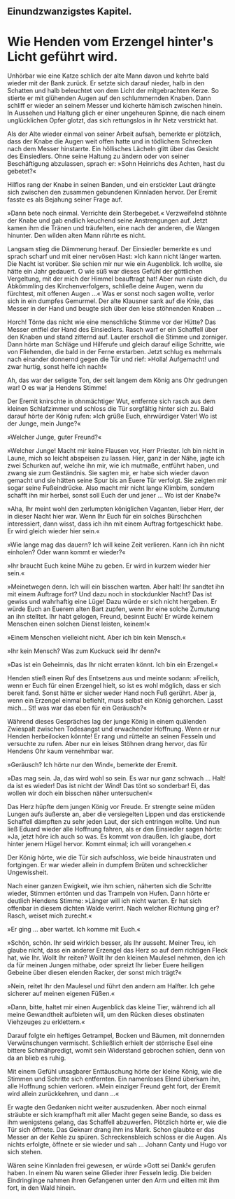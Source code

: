
<h2>Einundzwanzigstes Kapitel.</h2>

<h1>Wie Henden vom Erzengel hinter's Licht geführt wird.</h1>

Unhörbar wie eine Katze schlich der alte Mann davon und kehrte
bald wieder mit der Bank zurück. Er setzte sich darauf nieder, halb
in den Schatten und halb beleuchtet von dem Licht der mitgebrachten
Kerze. So stierte er mit glühenden Augen auf den schlummernden
Knaben. Dann schliff er wieder an seinem Messer und kicherte
hämisch zwischen hinein. In Aussehen und Haltung glich er einer
ungeheuren Spinne, die nach einem unglücklichen Opfer glotzt, das
sich rettungslos in ihr Netz verstrickt hat.

Als der Alte wieder einmal von seiner Arbeit aufsah, bemerkte
er plötzlich, dass der Knabe die Augen weit offen hatte und in tödlichem
Schrecken nach dem Messer hinstarrte. Ein höllisches Lächeln
glitt über das Gesicht des Einsiedlers. Ohne seine Haltung zu ändern
oder von seiner Beschäftigung abzulassen, sprach er: »Sohn Heinrichs
des Achten, hast du gebetet?«

Hilflos rang der Knabe in seinen Banden, und ein erstickter Laut
drängte sich zwischen den zusammen gebundenen Kinnladen hervor.
Der Eremit fasste es als Bejahung seiner Frage auf.

»Dann bete noch einmal. Verrichte dein Sterbegebet.« Verzweifelnd
stöhnte der Knabe und gab endlich keuchend seine Anstrengungen
auf. Jetzt kamen ihm die Tränen und träufelten, eine
nach der anderen, die Wangen hinunter. Den wilden alten Mann
rührte es nicht.

Langsam stieg die Dämmerung herauf. Der Einsiedler bemerkte
es und sprach scharf und mit einer nervösen Hast: »Ich kann nicht
länger warten. Die Nacht ist vorüber. Sie schien mir nur wie ein 
Augenblick. Ich wollte, sie hätte ein Jahr gedauert. O wie süß war
dieses Gefühl der göttlichen Vergeltung, mit der mich der Himmel
beauftragt hat! Aber nun rüste dich, du Abkömmling des Kirchenverfolgers,
schließe deine Augen, wenn du fürchtest, mit offenen
Augen ...« Was er sonst noch sagen wollte, verlor sich in ein
dumpfes Gemurmel. Der alte Klausner sank auf die Knie, das
Messer in der Hand und beugte sich über den leise stöhnenden
Knaben ...

Horch! Tönte das nicht wie eine menschliche Stimme vor der
Hütte? Das Messer entfiel der Hand des Einsiedlers. Rasch warf
er ein Schaffell über den Knaben und stand zitternd auf. Lauter
erscholl die Stimme und zorniger. Dann hörte man Schläge und
Hilferufe und gleich darauf eilige Schritte, wie von Fliehenden, die
bald in der Ferne erstarben. Jetzt schlug es mehrmals nach einander
donnernd gegen die Tür und rief: »Holla! Aufgemacht! und zwar
hurtig, sonst helfe ich nach!«

Ah, das war der seligste Ton, der seit langem dem König ans Ohr
gedrungen war! O es war ja Hendens Stimme!

Der Eremit knirschte in ohnmächtiger Wut, entfernte sich rasch
aus dem kleinen Schlafzimmer und schloss die Tür sorgfältig hinter
sich zu. Bald darauf hörte der König rufen: »Ich grüße Euch, ehrwürdiger
Vater! Wo ist der Junge, mein Junge?«

»Welcher Junge, guter Freund?«

»Welcher Junge! Macht mir keine Flausen vor, Herr Priester.
Ich bin nicht in Laune, mich so leicht abspeisen zu lassen. Hier,
ganz in der Nähe, jagte ich zwei Schurken auf, welche ihn mir, wie
ich mutmaße, entführt haben, und zwang sie zum Geständnis. Sie
sagten mir, er habe sich wieder davon gemacht und sie hätten seine
Spur bis an Euere Tür verfolgt. Sie zeigten mir sogar seine Fußeindrücke.
Also macht mir nicht lange Klimbim, sondern schafft ihn
mir herbei, sonst soll Euch der und jener ... Wo ist der Knabe?«

»Aha, Ihr meint wohl den zerlumpten königlichen Vaganten,
lieber Herr, der in dieser Nacht hier war. Wenn Ihr Euch für ein
solches Bürschchen interessiert, dann wisst, dass ich ihn mit einem
Auftrag fortgeschickt habe. Er wird gleich wieder hier sein.«

»Wie lange mag das dauern? Ich will keine Zeit verlieren.
Kann ich ihn nicht einholen? Oder wann kommt er wieder?«

»Ihr braucht Euch keine Mühe zu geben. Er wird in kurzem
wieder hier sein.«
 

»Meinetwegen denn. Ich will ein bisschen warten. Aber halt!
Ihr sandtet ihn mit einem Auftrage fort? Und dazu noch in stockdunkler
Nacht? Das ist gewiss und wahrhaftig eine Lüge! Dazu
würde er sich nicht hergeben. Er würde Euch an Euerem alten Bart
zupfen, wenn Ihr eine solche Zumutung an ihn stelltet. Ihr habt
gelogen, Freund, besinnt Euch! Er würde keinem Menschen einen
solchen Dienst leisten, keinem!«

»Einem Menschen vielleicht nicht. Aber ich bin kein Mensch.«

»Ihr kein Mensch? Was zum Kuckuck seid Ihr denn?«

»Das ist ein Geheimnis, das Ihr nicht erraten könnt. Ich bin
ein Erzengel.«

Henden stieß einen Ruf des Entsetzens aus und meinte sodann:
»Freilich, wenn er Euch für einen Erzengel hielt, so ist es wohl
möglich, dass er sich bereit fand. Sonst hätte er sicher weder Hand
noch Fuß gerührt. Aber ja, wenn ein Erzengel einmal befiehlt, muss
selbst ein König gehorchen. Lasst mich... St! was war das eben
für ein Geräusch?«

Während dieses Gespräches lag der junge König in einem
quälenden Zwiespalt zwischen Todesangst und erwachender Hoffnung.
Wenn er nur Henden herbeilocken könnte! Er rang und
rüttelte an seinen Fesseln und versuchte zu rufen. Aber nur ein
leises Stöhnen drang hervor, das für Hendens Ohr kaum vernehmbar
war.

»Geräusch? Ich hörte nur den Wind«, bemerkte der Eremit.

»Das mag sein. Ja, das wird wohl so sein. Es war nur ganz
schwach ... Halt! da ist es wieder! Das ist nicht der Wind! Das
tönt so sonderbar! Ei, das wollen wir doch ein bisschen näher untersuchen!«

Das Herz hüpfte dem jungen König vor Freude. Er strengte
seine müden Lungen aufs äußerste an, aber die versiegelten Lippen
und das erstickende Schaffell dämpften zu sehr jeden Laut, der sich
entringen wollte. Und nun ließ Eduard wieder alle Hoffnung fahren,
als er den Einsiedler sagen hörte: »Ja, jetzt höre ich auch so was.
Es kommt von draußen. Ich glaube, dort hinter jenem Hügel hervor.
Kommt einmal; ich will vorangehen.«

Der König hörte, wie die Tür sich aufschloss, wie beide hinaustraten
und fortgingen. Er war wieder allein in dumpfem Brüten
und schrecklicher Ungewissheit.

Nach einer ganzen Ewigkeit, wie ihm schien, näherten sich die 
Schritte wieder, Stimmen ertönten und das Trampeln von Hufen.
Dann hörte er deutlich Hendens Stimme: »Länger will ich nicht
warten. Er hat sich offenbar in diesem dichten Walde verirrt. Nach
welcher Richtung ging er? Rasch, weiset mich zurecht.«

»Er ging ... aber wartet. Ich komme mit Euch.«

»Schön, schön. Ihr seid wirklich besser, als Ihr ausseht. Meiner
Treu, ich glaube nicht, dass ein anderer Erzengel das Herz so auf dem
richtigen Fleck hat, wie Ihr. Wollt Ihr reiten? Wollt Ihr den
kleinen Maulesel nehmen, den ich da für meinen Jungen mithabe, oder
spreizt Ihr lieber Euere heiligen Gebeine über diesen elenden Racker,
der sonst mich trägt?«

»Nein, reitet Ihr den Maulesel und führt den andern am Halfter.
Ich gehe sicherer auf meinen eigenen Füßen.«

»Dann, bitte, haltet mir einen Augenblick das kleine Tier, während
ich all meine Gewandtheit aufbieten will, um den Rücken dieses
obstinaten Viehzeuges zu erklettern.«

Darauf folgte ein heftiges Getrampel, Bocken und Bäumen, mit
donnernden Verwünschungen vermischt. Schließlich erhielt der störrische
Esel eine bittere Schmähpredigt, womit sein Widerstand gebrochen
schien, denn von da an blieb es ruhig.

Mit einem Gefühl unsagbarer Enttäuschung hörte der kleine König,
wie die Stimmen und Schritte sich entfernten. Ein namenloses
Elend überkam ihn, alle Hoffnung schien verloren. »Mein einziger
Freund geht fort, der Eremit wird allein zurückkehren, und dann ...«

Er wagte den Gedanken nicht weiter auszudenken. Aber noch
einmal sträubte er sich krampfhaft mit aller Macht gegen seine Bande,
so dass es ihm wenigstens gelang, das Schaffell abzuwerfen. Plötzlich
hörte er, wie die Tür sich öffnete. Das Geknarr drang ihm ins
Mark. Schon glaubte er das Messer an der Kehle zu spüren. Schreckensbleich
schloss er die Augen. Als nichts erfolgte, öffnete er sie
wieder und sah ... Johann Canty und Hugo vor sich stehen.

Wären seine Kinnladen frei gewesen, er würde »Gott sei Dank!«
gerufen haben. In einem Nu waren seine Glieder ihrer Fesseln
ledig. Die beiden Eindringlinge nahmen ihren Gefangenen unter
den Arm und eilten mit ihm fort, in den Wald hinein.

